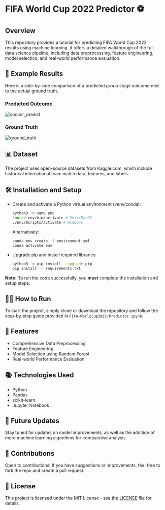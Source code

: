 # FIFA World Cup 2022 Predictor ⚽

## Overview
This repository provides a tutorial for predicting FIFA World Cup 2022 results using machine learning. It offers a detailed walkthrough of the full data science pipeline, including data preprocessing, feature engineering, model selection, and real-world performance evaluation.

## 📸 Example Results

Here is a side-by-side comparison of a predicted group stage outcome next to the actual ground truth.

### Predicted Outcome
![soccer_predict](https://github.com/zijie-cai/FIFA-WorldCup2022-Predictor/assets/74931355/c26dfbba-6760-412f-bc4d-9051b326e003)

### Ground Truth
![ground_truth](https://github.com/zijie-cai/FIFA-WorldCup2022-Predictor/assets/74931355/792edd9d-4bc3-455e-9ebe-24473e1d6d54)

## 📊 Dataset
The project uses open-source datasets from Kaggle.com, which include historical international team match data, features, and labels.

## 🛠 Installation and Setup
- Create and activate a Python virtual environment (venv/conda):
    ```bash
    python3 -m venv env 
    source env/bin/activate # Unix/MacOS
    ./env/Scripts/activate # Windows
    ```
    Alternatively: 
    ```bash
    conda env create -f environment.yml
    conda activate env
    ```

- Upgrade pip and install required libraries:
    ```bash
    python3 -m pip install --upgrade pip
    pip install -r requirements.txt
    ```

**Note:** To run the code successfully, you **must** complete the installation and setup steps.

## 🏃‍♂️ How to Run
To start the project, simply clone or download the repository and follow the step-by-step guide provided in `FIFA-WorldCup2022-Predictor.ipynb`.

## 🌟 Features
- Comprehensive Data Preprocessing
- Feature Engineering
- Model Selection using Random Forest
- Real-world Performance Evaluation

## 📚 Technologies Used
- Python
- Pandas
- scikit-learn
- Jupyter Notebook

## 🚀 Future Updates
Stay tuned for updates on model improvements, as well as the addition of more machine learning algorithms for comparative analysis.

## 👏 Contributions
Open to contributions! If you have suggestions or improvements, feel free to fork the repo and create a pull request.

## 📜 License
This project is licensed under the MIT License - see the [LICENSE](https://github.com/yourusername/FIFA-World-Cup-2022-Predictor/blob/main/LICENSE) file for details.
